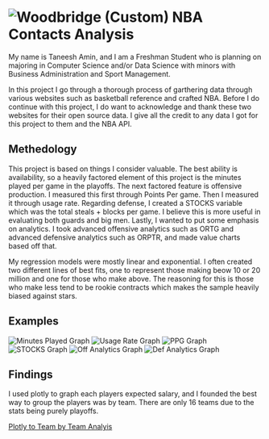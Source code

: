 # ![Woodbridge (Custom)](https://cdn.nba.com/teams/legacy/www.nba.com/timberwolves/sites/timberwolves/files/towns-signing.jpg) NBA Contacts Analysis

My name is Taneesh Amin, and I am a Freshman Student who is planning on majoring in Computer Science and/or Data Science with minors with Business Administration and Sport Management. 

In this project I go through a thorough process of garthering data through various websites such as basketball reference and crafted NBA. Before I do continue with this project, I do want to acknowledge and thank these two websites for their open source data. I give all the credit to any data I got for this project to them and the NBA API.

## Methedology

This project is based on things I consider valuable. The best ability is availability, so a heavily factored element of this project is the minutes played per game in the playoffs. The next factored feature is offensive production. I measured this first through Points Per game. Then I measured it through usage rate. Regarding defense, I created a STOCKS variable which was the total steals + blocks per game. I believe this is more useful in evaluating both guards and big men. Lastly, I wanted to put some emphasis on analytics. I took advanced offensive analytics such as ORTG and advanced defensive analytics such as ORPTR, and made value charts based off that. 

My regression models were mostly linear and exponential. I often created two different lines of best fits, one to represent those making beow 10 or 20 million and one for those who make above. The reasoning for this is those who make less tend to be rookie contracts which makes the sample heavily biased against stars.

## Examples
![Minutes Played Graph](https://media.discordapp.net/attachments/339767881241722900/1134536805740466176/playoffMP.png?width=1280&height=960)
![Usage Rate Graph](https://media.discordapp.net/attachments/339767881241722900/1134536805446856794/playoffUSG.png?width=1280&height=960)
![PPG Graph](https://media.discordapp.net/attachments/339767881241722900/1134536805199384656/playoffPTS.png?width=1280&height=960)
![STOCKS Graph](https://media.discordapp.net/attachments/339767881241722900/1134536804889022504/playoffSTOCKS.png?width=1280&height=960)
![Off Analytics Graph](https://media.discordapp.net/attachments/339767881241722900/1134536804167589969/offADJ.png?width=1280&height=960)
![Def Analytics Graph](https://media.discordapp.net/attachments/339767881241722900/1134536804461195344/defADJ.png?width=1280&height=960)




## Findings

I used plotly to graph each players expected salary, and I founded the best way to group the players was by team. There are only 16 teams due to the stats being purely playoffs.

[Plotly to Team by Team Analyis](https://taneesh04.github.io/nbaContractProject/)

